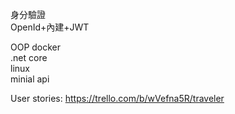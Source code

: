 身分驗證	
OpenId+內建+JWT

OOP
docker	
.net core 	
linux	
minial api

User stories: https://trello.com/b/wVefna5R/traveler